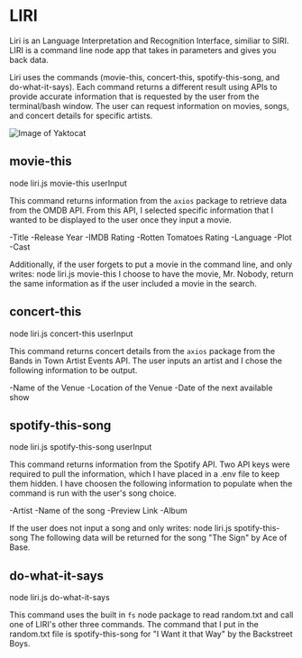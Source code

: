 # LIRI

Liri is an Language Interpretation and Recognition Interface, similiar to SIRI. LIRI is a command line node app that takes in parameters and gives you back data.

Liri uses the commands (movie-this, concert-this, spotify-this-song, and do-what-it-says). Each command returns a different result using APIs to provide accurate information that is requested by the user from the terminal/bash window. The user can request information on movies, songs, and concert details for specific artists.

![Image of Yaktocat](https://drive.google.com/file/d/1_ecLzwr6yC42_WaxkaOd3Vg1QVNj4BY2/view)

## movie-this
node liri.js movie-this userInput

This command returns information from the `axios` package to retrieve data from the OMDB API. From this API, I selected specific information that I wanted to be displayed to the user once they input a movie.

-Title
-Release Year
-IMDB Rating
-Rotten Tomatoes Rating
-Language
-Plot
-Cast

Additionally, if the user forgets to put a movie in the command line, and only writes: node liri.js movie-this
I choose to have the movie, Mr. Nobody, return the same information as if the user included a movie in the search. 

## concert-this
node liri.js concert-this userInput

This command returns concert details from the `axios` package from the Bands in Town Artist Events API. The user inputs an artist and I chose the following information to be output.

-Name of the Venue
-Location of the Venue
-Date of the next available show

## spotify-this-song
node liri.js spotify-this-song userInput

This command returns information from the Spotify API. Two API keys were required to pull the information, which I have placed in a .env file to keep them hidden. I have choosen the following information to populate when the command is run with the user's song choice. 

-Artist
-Name of the song
-Preview Link
-Album

If the user does not input a song and only writes: 
node liri.js spotify-this-song
The following data will be returned for the song "The Sign" by Ace of Base.

## do-what-it-says
node liri.js do-what-it-says

This command uses the built in `fs` node package to read random.txt and call one of LIRI's other three commands. The command that I put in the random.txt file is spotify-this-song for "I Want it that Way" by the Backstreet Boys.



